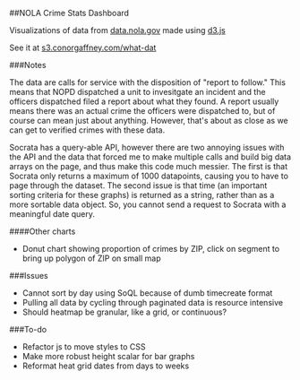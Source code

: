 ##NOLA Crime Stats Dashboard

Visualizations of data from [data.nola.gov](https://data.nola.gov/) made using [d3.js](http://d3js.org/)

See it at [s3.conorgaffney.com/what-dat](http://s3.conorgaffney.com/what-dat/)

###Notes

The data are calls for service with the disposition of "report to follow." This means that NOPD dispatched a unit to invesitgate an incident and the officers dispatched filed a report about what they found. A report usually means there was an actual crime the officers were dispatched to, but of course can mean just about anything. However, that's about as close as we can get to verified crimes with these data. 

Socrata has a query-able API, however there are two annoying issues with the API and the data that forced me to make multiple calls and build big data arrays on the page, and thus make this code much messier. The first is that Socrata only returns a maximum of 1000 datapoints, causing you to have to page through the dataset. The second issue is that time (an important sorting criteria for these graphs) is returned as a string, rather than as a more sortable data object. So, you cannot send a request to Socrata with a meaningful date query. 

####Other charts
 * Donut chart showing proportion of crimes by ZIP, click on segment to bring up polygon of ZIP on small map

###Issues

 * Cannot sort by day using SoQL because of dumb timecreate format
 * Pulling all data by cycling through paginated data is resource intensive
 * Should heatmap be granular, like a grid, or continuous?

###To-do

 * Refactor js to move styles to CSS
 * Make more robust height scalar for bar graphs
 * Reformat heat grid dates from days to weeks
